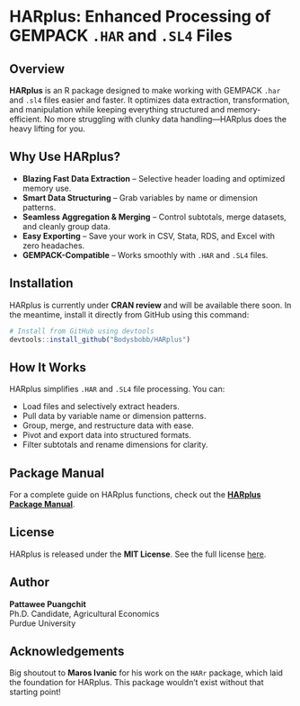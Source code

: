 # HARplus: Enhanced Processing of GEMPACK `.HAR` and `.SL4` Files

## Overview

**HARplus** is an R package designed to make working with GEMPACK `.har` and `.sl4` files easier and faster. It optimizes data extraction, transformation, and manipulation while keeping everything structured and memory-efficient. No more struggling with clunky data handling—HARplus does the heavy lifting for you.

## Why Use HARplus?

- **Blazing Fast Data Extraction** – Selective header loading and optimized memory use.
- **Smart Data Structuring** – Grab variables by name or dimension patterns.
- **Seamless Aggregation & Merging** – Control subtotals, merge datasets, and cleanly group data.
- **Easy Exporting** – Save your work in CSV, Stata, RDS, and Excel with zero headaches.
- **GEMPACK-Compatible** – Works smoothly with `.HAR` and `.SL4` files.

## Installation

HARplus is currently under **CRAN review** and will be available there soon. In the meantime, install it directly from GitHub using this command:

```r
# Install from GitHub using devtools
devtools::install_github("Bodysbobb/HARplus")
```
## How It Works

HARplus simplifies `.HAR` and `.SL4` file processing. You can:
- Load files and selectively extract headers.
- Pull data by variable name or dimension patterns.
- Group, merge, and restructure data with ease.
- Pivot and export data into structured formats.
- Filter subtotals and rename dimensions for clarity.

## Package Manual

For a complete guide on HARplus functions, check out the **[HARplus Package Manual](docs/Ref.HARplus.pdf)**.

## License

HARplus is released under the **MIT License**. See the full license [here](LICENSE).


## Author

**Pattawee Puangchit**  
Ph.D. Candidate, Agricultural Economics  
Purdue University  

## Acknowledgements

Big shoutout to **Maros Ivanic** for his work on the `HARr` package, which laid the foundation for HARplus. This package wouldn’t exist without that starting point!
